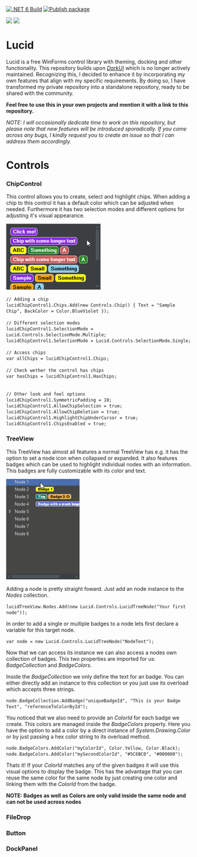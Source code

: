 [![.NET 6 Build](https://github.com/xmln17/LokConLib/actions/workflows/dotnet_6_build.yml/badge.svg)](https://github.com/xmln17/LokConLib/actions/workflows/dotnet_6_build.yml)
[![Publish package](https://github.com/xmln17/Lucid/actions/workflows/publish.yml/badge.svg?event=release)](https://github.com/xmln17/Lucid/actions/workflows/publish.yml)

[![](https://img.shields.io/nuget/dt/lucidui?color=004880&label=Downloads&logo=NuGet)](https://www.nuget.org/packages/LucidUI/)
[![](https://img.shields.io/nuget/v/lucidui?color=004880&label=Current%20Version&logo=NuGet)](https://www.nuget.org/packages/LucidUI/)

# Lucid
Lucid is a free WinForms control library with theming, docking and other functionality. This repository builds upon *[DarkUI](https://github.com/RobinPerris/DarkUI)* which is no longer actively maintained. Recognizing this, I decided to enhance it by incorporating my own features that align with my specific requirements. By doing so, I have transformed my private repository into a standalone repository, ready to be shared with the community.

**Feel free to use this in your own projects and mention it with a link to this repository.**

*NOTE: I will occasionally dedicate time to work on this repository, but please note that new features will be introduced sporadically. If you come across any bugs, I kindly request you to create an issue so that I can address them accordingly.*

# Controls

### ChipControl

This control allows you to create, select and highlight chips. When adding a chip to this control it has a default color which can be adjusted when needed. Furthermore it has two selection modes and different options for adjusting it's visual appearance.

![ChipControl](sample/resources/ChipControl.gif)
~~~
// Adding a chip
lucidChipControl1.Chips.Add(new Controls.Chip() { Text = "Sample Chip", BackColor = Color.BlueViolet });

// Different selection modes
lucidChipControl1.SelectionMode = Lucid.Controls.SelectionMode.Multiple;
lucidChipControl1.SelectionMode = Lucid.Controls.SelectionMode.Single;

// Access chips
var allChips = lucidChipControl1.Chips; 

// Check wether the control has chips
var hasChips = lucidChipControl1.HasChips;


// Other look and feel options
lucidChipControl1.SymmetricPadding = 10;
lucidChipControl1.AllowChipSelection = true;
lucidChipControl1.AllowChipDeletion = true;
lucidChipControl1.HighlightChipUnderCursor = true;
lucidChipControl1.ChipsEnabled = true;
~~~

### TreeView

This TreeView has almost all features a normal TreeView has e.g. it has the option to set a node icon when collapsed or expanded. It also features badges which can be used to highlight individual nodes with an information. This badges are fully customizable with its color and text.

![TreeView](sample/resources/TreeView.gif)

Adding a node is pretty straight foward. Just add an node instance to the _Nodes_ collection.
~~~
lucidTreeView.Nodes.Add(new Lucid.Controls.LucidTreeNode("Your first node"));
~~~

In order to add a single or multiple badges to a node lets first declare a variable for this target node.

~~~
var node = new Lucid.Controls.LucidTreeNode("NodeText");
~~~

Now that we can access its instance we can also access a nodes own collection of badges. This two properties are imported for us: _BadgeCollection_ and _BadgeColors_.

Inside the _BadgeCollection_ we only define the text for an badge. You can either directly add an instance to this collection or you just use its overload which accepts three strings.

~~~
node.BadgeCollection.AddBadge("uniqueBadgeId", "This is your Badge Text", "referenceToColorById");
~~~

You noticed that we also need to provide an _ColorId_ for each badge we create. This colors are managed inside the _BadgeColors_ property. Here you have the option to add a color by a direct instance of _System.Drawing.Color_ or by just passing a hex color string to its overload method.

~~~
node.BadgeColors.AddColor("myColorId", Color.Yellow, Color.Black);
node.BadgeColors.AddColor("mySecondColorId", "#5C6BC0", "#000000");
~~~

Thats it! If your _ColorId_ matches any of the given badges it will use this visual options to display the badge. This has the advantage that you can reuse the same color for the same node by just creating one color and linking them with the _ColorId_ from the badge.

**NOTE: Badges as well as Colors are only valid inside the same node and can not be used across nodes**

### FileDrop

### Button

### DockPanel
